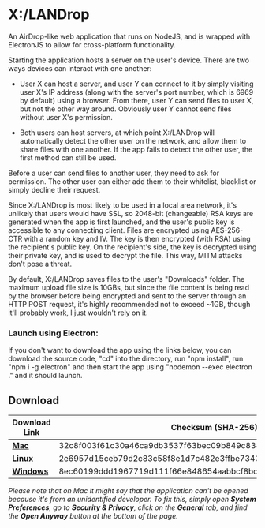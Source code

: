 # X:/LANDrop

An AirDrop-like web application that runs on NodeJS, and is wrapped with ElectronJS to allow for cross-platform functionality.

Starting the application hosts a server on the user's device. There are two ways devices can interact with one another:

* User X can host a server, and user Y can connect to it by simply visiting user X's IP address (along with the server's port number, which is 6969 by default) using a browser. From there, user Y can send files to user X, but not the other way around. Obviously user Y cannot send files without user X's permission.

* Both users can host servers, at which point X:/LANDrop will automatically detect the other user on the network, and allow them to share files with one another. If the app fails to detect the other user, the first method can still be used.

Before a user can send files to another user, they need to ask for permission. The other user can either add them to their whitelist, blacklist or simply decline their request.

Since X:/LANDrop is most likely to be used in a local area network, it's unlikely that users would have SSL, so 2048-bit (changeable) RSA keys are generated when the app is first launched, and the user's public key is accessible to any connecting client. Files are encrypted using AES-256-CTR with a random key and IV. The key is then encrypted (with RSA) using the recipient's public key. On the recipient's side, the key is decrypted using their private key, and is used to decrypt the file. This way, MITM attacks don't pose a threat.

By default, X:/LANDrop saves files to the user's "Downloads" folder. The maximum upload file size is 10GBs, but since the file content is being read by the browser before being encrypted and sent to the server through an HTTP POST request, it's highly recommended not to exceed ~1GB, though it'll probably work, I just wouldn't rely on it.

### Launch using Electron:

If you don't want to download the app using the links below, you can download the source code, "cd" into the directory, run "npm install", run "npm i -g electron" and then start the app using "nodemon --exec electron ." and it should launch.

## Download

|Download Link|Checksum (SHA-256)|
|-------------|------------------|
|[**Mac**](https://drive.google.com/open?id=1mUBLdlbrw72Iy_p28VAS5DXzdSLWZ6_1)|32c8f003f61c30a46ca9db3537f63bec09b849c83879c15fcc1be45d9b44831a|
|[**Linux**](https://drive.google.com/open?id=1G7EG9DLxTOYweQL4DYJ4PYf0HU6UvW4L)|2e6957d15ceb79d2c83c58f8e1d7c482e3ffbe734388159c6494e6bcf98f0395|
|[**Windows**](https://drive.google.com/open?id=1ZWQ0RnwH9Q2TxBCEpZkQD_0otjnSGc7f)|8ec60199ddd1967719d111f66e848654aabbcf8bd45ba65e9b70837078a2cfdb|

*Please note that on Mac it might say that the application can't be opened because it's from an unidentified developer. To fix this, simply open **System Preferences**, go to **Security & Privacy**, click on the **General** tab, and find the **Open Anyway** button at the bottom of the page.*
